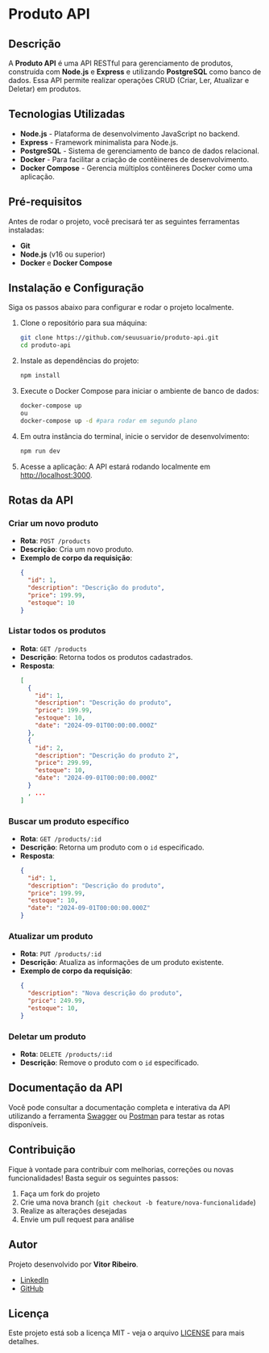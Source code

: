 # Produto API

## Descrição
A **Produto API** é uma API RESTful para gerenciamento de produtos, construída com **Node.js** e **Express** e utilizando **PostgreSQL** como banco de dados. Essa API permite realizar operações CRUD (Criar, Ler, Atualizar e Deletar) em produtos.

## Tecnologias Utilizadas
- **Node.js** - Plataforma de desenvolvimento JavaScript no backend.
- **Express** - Framework minimalista para Node.js.
- **PostgreSQL** - Sistema de gerenciamento de banco de dados relacional.
- **Docker** - Para facilitar a criação de contêineres de desenvolvimento.
- **Docker Compose** - Gerencia múltiplos contêineres Docker como uma aplicação.

## Pré-requisitos
Antes de rodar o projeto, você precisará ter as seguintes ferramentas instaladas:
- **Git**
- **Node.js** (v16 ou superior)
- **Docker** e **Docker Compose**

## Instalação e Configuração

Siga os passos abaixo para configurar e rodar o projeto localmente.

1. Clone o repositório para sua máquina:
   ```bash
   git clone https://github.com/seuusuario/produto-api.git
   cd produto-api
   ```

2. Instale as dependências do projeto:
   ```bash
   npm install
   ```

3. Execute o Docker Compose para iniciar o ambiente de banco de dados:
   ```bash
   docker-compose up
   ou
   docker-compose up -d #para rodar em segundo plano
   ```

4. Em outra instância do terminal, inicie o servidor de desenvolvimento:
   ```bash
   npm run dev
   ```

5. Acesse a aplicação:
   A API estará rodando localmente em [http://localhost:3000](http://localhost:3000).

## Rotas da API

### Criar um novo produto
- **Rota**: `POST /products`
- **Descrição**: Cria um novo produto.
- **Exemplo de corpo da requisição**:
  ```json
  {
    "id": 1,
    "description": "Descrição do produto",
    "price": 199.99,
    "estoque": 10
  }
  ```

### Listar todos os produtos
- **Rota**: `GET /products`
- **Descrição**: Retorna todos os produtos cadastrados.
- **Resposta**: 
  ```json
  [
    {
      "id": 1,
      "description": "Descrição do produto",
      "price": 199.99,
      "estoque": 10,
      "date": "2024-09-01T00:00:00.000Z"
    },
    {
      "id": 2,
      "description": "Descrição do produto 2",
      "price": 299.99,
      "estoque": 10,
      "date": "2024-09-01T00:00:00.000Z"
    }
    , ...
  ]
  ```

### Buscar um produto específico
- **Rota**: `GET /products/:id`
- **Descrição**: Retorna um produto com o `id` especificado.
- **Resposta**:
  ```json
  {
    "id": 1,
    "description": "Descrição do produto",
    "price": 199.99,
    "estoque": 10,
    "date": "2024-09-01T00:00:00.000Z"
  }
  ```
  
### Atualizar um produto
- **Rota**: `PUT /products/:id`
- **Descrição**: Atualiza as informações de um produto existente.
- **Exemplo de corpo da requisição**:
  ```json
  {
    "description": "Nova descrição do produto",
    "price": 249.99,
    "estoque": 10,
  }
  ```

### Deletar um produto
- **Rota**: `DELETE /products/:id`
- **Descrição**: Remove o produto com o `id` especificado.

## Documentação da API
Você pode consultar a documentação completa e interativa da API utilizando a ferramenta [Swagger](https://swagger.io/) ou [Postman](https://www.postman.com/) para testar as rotas disponíveis. 

## Contribuição
Fique à vontade para contribuir com melhorias, correções ou novas funcionalidades! Basta seguir os seguintes passos:
1. Faça um fork do projeto
2. Crie uma nova branch (`git checkout -b feature/nova-funcionalidade`)
3. Realize as alterações desejadas
4. Envie um pull request para análise

## Autor
Projeto desenvolvido por **Vitor Ribeiro**.

- [LinkedIn](https://www.linkedin.com/in/vitor-ribeiro)
- [GitHub](https://github.com/vitor-ribeiro)

## Licença
Este projeto está sob a licença MIT - veja o arquivo [LICENSE](./LICENSE) para mais detalhes.
